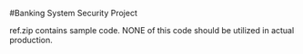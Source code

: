 #Banking System Security Project

ref.zip contains sample code. NONE of this code should be utilized in actual production.
